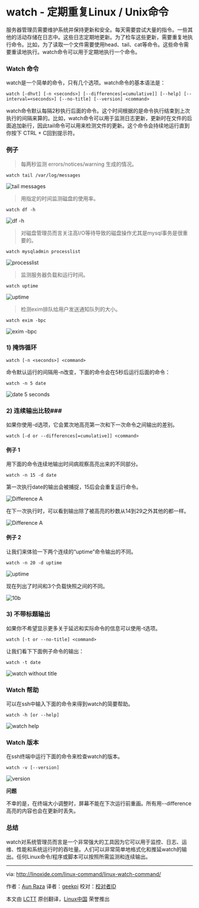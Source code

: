 watch - 定期重复Linux / Unix命令
================================================================================
服务器管理员需要维护系统并保持更新和安全。每天需要尝试大量的指令。一些其他的活动存储在日志中。这些日志定期地更新。为了检车这些更新，需要重复地执行命令。比如，为了读取一个文件需要使用head、tail、cat等命令。这些命令需要重读地执行。watch命令可以用于定期地执行一个命令。

### Watch 命令 ###

watch是一个简单的命令，只有几个选项。watch命令的基本语法是：

    watch [-dhvt] [-n <seconds>] [--differences[=cumulative]] [--help] [--interval=<seconds>] [--no-title] [--version] <command>

watch命令默认每隔2秒执行后面的命令。这个时间根据的是命令执行结束到上次执行的间隔来算的。比如，watch命令可以用于监测日志更新，更新时在文件的后面追加新行，因此tail命令可以用来检测文件的更新。这个命令会持续地运行直到你按下 CTRL + C回到提示符。

### 例子 ###

> 每两秒监测 errors/notices/warning 生成的情况。

    watch tail /var/log/messages

![tail messages](http://blog.linoxide.com/wp-content/uploads/2015/06/1.png)

> 用指定的时间监测磁盘的使用率。

    watch df -h

![df -h](http://blog.linoxide.com/wp-content/uploads/2015/06/2.png)

> 对磁盘管理员而言关注高I/O等待导致的磁盘操作尤其是mysql事务是很重要的。 

    watch mysqladmin processlist

![processlist](http://blog.linoxide.com/wp-content/uploads/2015/06/3.png)

> 监测服务器负载和运行时间。

    watch uptime

![uptime](http://blog.linoxide.com/wp-content/uploads/2015/06/10.png)

> 检测exim排队给用户发送通知队列的大小。

    watch exim -bpc

![exim -bpc](http://blog.linoxide.com/wp-content/uploads/2015/06/9.png)

### 1) 掩饰循环 ###

    watch [-n <seconds>] <command>

命令默认运行的间隔用-n改变，下面的命令会在5秒后运行后面的命令：

    watch -n 5 date

![date 5 seconds](http://blog.linoxide.com/wp-content/uploads/2015/06/4b.png)

### 2) 连续输出比较###

如果你使用-d选项，它会累次地高亮第一次和下一次命令之间输出的差别。

    watch [-d or --differences[=cumulative]] <command>

#### 例子 1 ####

用下面的命令连续地输出时间病观察高亮出来的不同部分。

    watch -n 15 -d date

第一次执行date的输出会被捕捉，15后会会重复运行命令。

![Difference A](http://blog.linoxide.com/wp-content/uploads/2015/06/6.png)

在下一次执行时，可以看到输出除了被高亮的秒数从14到29之外其他的都一样。

![Difference A](http://blog.linoxide.com/wp-content/uploads/2015/06/6b.png)

#### 例子 2 ####

让我们来体验一下两个连续的“uptime”命令输出的不同。

    watch -n 20 -d uptime

![uptime](http://blog.linoxide.com/wp-content/uploads/2015/06/10.png)

现在列出了时间和3个负载快照之间的不同。

![10b](http://blog.linoxide.com/wp-content/uploads/2015/06/10b.png)

### 3) 不带标题输出 ###

如果你不希望显示更多关于延迟和实际命令的信息可以使用-t选项。

    watch [-t or --no-title] <command>

让我们看下下面例子命令的输出：

    watch -t date

![watch without title](http://blog.linoxide.com/wp-content/uploads/2015/06/7t.png)

### Watch 帮助 ###

可以在ssh中输入下面的命令来得到watch的简要帮助。

    watch -h [or --help]

![watch help](http://blog.linoxide.com/wp-content/uploads/2015/06/8h.png)

### Watch 版本 ###

在ssh终端中运行下面的命令来检查watch的版本。

    watch -v [--version]

![version](http://blog.linoxide.com/wp-content/uploads/2015/06/11.png)

**问题**

不幸的是，在终端大小调整时，屏幕不能在下次运行前重画。所有用--difference高亮的内容也会在更新时丢失。

### 总结 ###

watch对系统管理员而言是一个非常强大的工具因为它可以用于监控、日志、运维、性能和系统运行时的吞吐量。人们可以非常简单地格式化和推延watch的输出。任何Linux命令/程序或脚本可以按照所需监测和连续输出。

--------------------------------------------------------------------------------

via: http://linoxide.com/linux-command/linux-watch-command/

作者：[Aun Raza][a]
译者：[geekpi](https://github.com/geekpi)
校对：[校对者ID](https://github.com/校对者ID)

本文由 [LCTT](https://github.com/LCTT/TranslateProject) 原创翻译，[Linux中国](https://linux.cn/) 荣誉推出

[a]:http://linoxide.com/author/arunrz/
